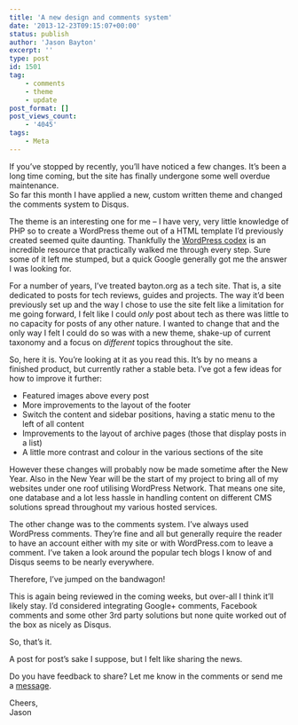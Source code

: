 ```yaml
---
title: 'A new design and comments system'
date: '2013-12-23T09:15:07+00:00'
status: publish
author: 'Jason Bayton'
excerpt: ''
type: post
id: 1501
tag:
    - comments
    - theme
    - update
post_format: []
post_views_count:
    - '4045'
tags:
    - Meta
---
```

If you’ve stopped by recently, you’ll have noticed a few changes. It’s been a long time coming, but the site has finally undergone some well overdue maintenance.  
So far this month I have applied a new, custom written theme and changed the comments system to Disqus.

The theme is an interesting one for me – I have very, very little knowledge of PHP so to create a WordPress theme out of a HTML template I’d previously created seemed quite daunting. Thankfully the [WordPress codex](http://codex.wordpress.org/) is an incredible resource that practically walked me through every step. Sure some of it left me stumped, but a quick Google generally got me the answer I was looking for.

For a number of years, I’ve treated bayton.org as a tech site. That is, a site dedicated to posts for tech reviews, guides and projects. The way it’d been previously set up and the way I chose to use the site felt like a limitation for me going forward, I felt like I could *only* post about tech as there was little to no capacity for posts of any other nature. I wanted to change that and the only way I felt I could do so was with a new theme, shake-up of current taxonomy and a focus on *different* topics throughout the site.

So, here it is. You’re looking at it as you read this. It’s by no means a finished product, but currently rather a stable beta. I’ve got a few ideas for how to improve it further:

- Featured images above every post
- More improvements to the layout of the footer
- Switch the content and sidebar positions, having a static menu to the left of all content
- Improvements to the layout of archive pages (those that display posts in a list)
- A little more contrast and colour in the various sections of the site

However these changes will probably now be made sometime after the New Year. Also in the New Year will be the start of my project to bring all of my websites under one roof utilising WordPress Network. That means one site, one database and a lot less hassle in handling content on different CMS solutions spread throughout my various hosted services.

The other change was to the comments system. I’ve always used WordPress comments. They’re fine and all but generally require the reader to have an account either with my site or with WordPress.com to leave a comment. I’ve taken a look around the popular tech blogs I know of and Disqus seems to be nearly everywhere.

Therefore, I’ve jumped on the bandwagon!

This is again being reviewed in the coming weeks, but over-all I think it’ll likely stay. I’d considered integrating Google+ comments, Facebook comments and some other 3rd party solutions but none quite worked out of the box as nicely as Disqus.

So, that’s it.

A post for post’s sake I suppose, but I felt like sharing the news.

Do you have feedback to share? Let me know in the comments or send me a [message](/contact/ "Contact").

Cheers,  
Jason